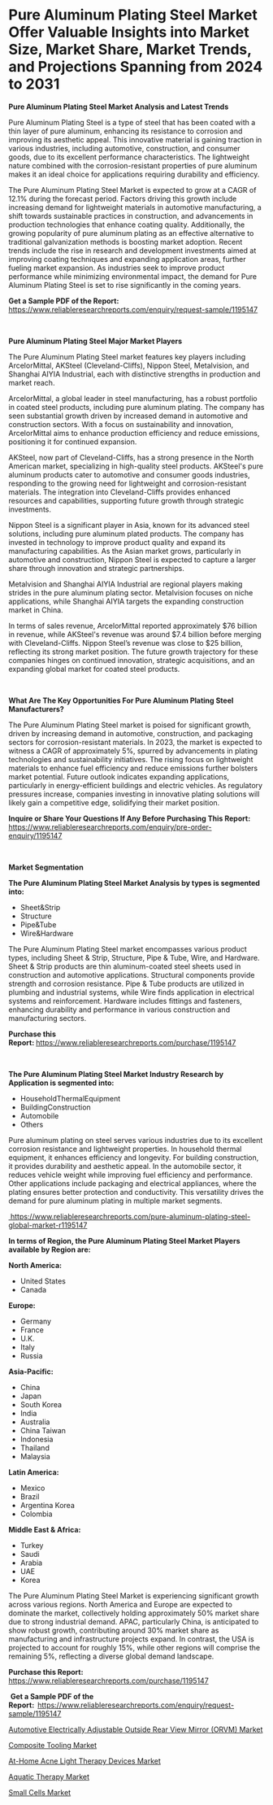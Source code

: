 <p><h1>Pure Aluminum Plating Steel Market Offer Valuable Insights into Market Size, Market Share, Market Trends, and Projections Spanning from 2024 to 2031</h1></p><p><strong>Pure Aluminum Plating Steel Market Analysis and Latest Trends</strong></p>
<p><p>Pure Aluminum Plating Steel is a type of steel that has been coated with a thin layer of pure aluminum, enhancing its resistance to corrosion and improving its aesthetic appeal. This innovative material is gaining traction in various industries, including automotive, construction, and consumer goods, due to its excellent performance characteristics. The lightweight nature combined with the corrosion-resistant properties of pure aluminum makes it an ideal choice for applications requiring durability and efficiency.</p><p>The Pure Aluminum Plating Steel Market is expected to grow at a CAGR of 12.1% during the forecast period. Factors driving this growth include increasing demand for lightweight materials in automotive manufacturing, a shift towards sustainable practices in construction, and advancements in production technologies that enhance coating quality. Additionally, the growing popularity of pure aluminum plating as an effective alternative to traditional galvanization methods is boosting market adoption. Recent trends include the rise in research and development investments aimed at improving coating techniques and expanding application areas, further fueling market expansion. As industries seek to improve product performance while minimizing environmental impact, the demand for Pure Aluminum Plating Steel is set to rise significantly in the coming years.</p></p>
<p><strong>Get a Sample PDF of the Report:&nbsp;</strong> <a href="https://www.reliableresearchreports.com/enquiry/request-sample/1195147?utm_campaign=31&utm_medium=2&utm_source=Github&utm_content=ia&utm_term=17112024&utm_id=pure-aluminum-plating-steel">https://www.reliableresearchreports.com/enquiry/request-sample/1195147</a></p>
<p>&nbsp;</p>
<p><strong>Pure Aluminum Plating Steel Major Market Players</strong></p>
<p><p>The Pure Aluminum Plating Steel market features key players including ArcelorMittal, AKSteel (Cleveland-Cliffs), Nippon Steel, Metalvision, and Shanghai AIYIA Industrial, each with distinctive strengths in production and market reach.</p><p>ArcelorMittal, a global leader in steel manufacturing, has a robust portfolio in coated steel products, including pure aluminum plating. The company has seen substantial growth driven by increased demand in automotive and construction sectors. With a focus on sustainability and innovation, ArcelorMittal aims to enhance production efficiency and reduce emissions, positioning it for continued expansion.</p><p>AKSteel, now part of Cleveland-Cliffs, has a strong presence in the North American market, specializing in high-quality steel products. AKSteel's pure aluminum products cater to automotive and consumer goods industries, responding to the growing need for lightweight and corrosion-resistant materials. The integration into Cleveland-Cliffs provides enhanced resources and capabilities, supporting future growth through strategic investments.</p><p>Nippon Steel is a significant player in Asia, known for its advanced steel solutions, including pure aluminum plated products. The company has invested in technology to improve product quality and expand its manufacturing capabilities. As the Asian market grows, particularly in automotive and construction, Nippon Steel is expected to capture a larger share through innovation and strategic partnerships.</p><p>Metalvision and Shanghai AIYIA Industrial are regional players making strides in the pure aluminum plating sector. Metalvision focuses on niche applications, while Shanghai AIYIA targets the expanding construction market in China.</p><p>In terms of sales revenue, ArcelorMittal reported approximately $76 billion in revenue, while AKSteel's revenue was around $7.4 billion before merging with Cleveland-Cliffs. Nippon Steel’s revenue was close to $25 billion, reflecting its strong market position. The future growth trajectory for these companies hinges on continued innovation, strategic acquisitions, and an expanding global market for coated steel products.</p></p>
<p>&nbsp;</p>
<p><strong>What Are The Key Opportunities For Pure Aluminum Plating Steel Manufacturers?</strong></p>
<p><p>The Pure Aluminum Plating Steel market is poised for significant growth, driven by increasing demand in automotive, construction, and packaging sectors for corrosion-resistant materials. In 2023, the market is expected to witness a CAGR of approximately 5%, spurred by advancements in plating technologies and sustainability initiatives. The rising focus on lightweight materials to enhance fuel efficiency and reduce emissions further bolsters market potential. Future outlook indicates expanding applications, particularly in energy-efficient buildings and electric vehicles. As regulatory pressures increase, companies investing in innovative plating solutions will likely gain a competitive edge, solidifying their market position.</p></p>
<p><strong>Inquire or Share Your Questions If Any Before Purchasing This Report:</strong> <a href="https://www.reliableresearchreports.com/enquiry/pre-order-enquiry/1195147?utm_campaign=31&utm_medium=2&utm_source=Github&utm_content=ia&utm_term=17112024&utm_id=pure-aluminum-plating-steel">https://www.reliableresearchreports.com/enquiry/pre-order-enquiry/1195147</a></p>
<p>&nbsp;</p>
<p><strong>Market Segmentation</strong></p>
<p><strong>The Pure Aluminum Plating Steel Market Analysis by types is segmented into:</strong></p>
<p><ul><li>Sheet&Strip</li><li>Structure</li><li>Pipe&Tube</li><li>Wire&Hardware</li></ul></p>
<p><p>The Pure Aluminum Plating Steel market encompasses various product types, including Sheet & Strip, Structure, Pipe & Tube, Wire, and Hardware. Sheet & Strip products are thin aluminum-coated steel sheets used in construction and automotive applications. Structural components provide strength and corrosion resistance. Pipe & Tube products are utilized in plumbing and industrial systems, while Wire finds application in electrical systems and reinforcement. Hardware includes fittings and fasteners, enhancing durability and performance in various construction and manufacturing sectors.</p></p>
<p><strong>Purchase this Report:&nbsp;</strong><a href="https://www.reliableresearchreports.com/purchase/1195147?utm_campaign=31&utm_medium=2&utm_source=Github&utm_content=ia&utm_term=17112024&utm_id=pure-aluminum-plating-steel">https://www.reliableresearchreports.com/purchase/1195147</a></p>
<p>&nbsp;</p>
<p><strong>The Pure Aluminum Plating Steel Market Industry Research by Application is segmented into:</strong></p>
<p><ul><li>HouseholdThermalEquipment</li><li>BuildingConstruction</li><li>Automobile</li><li>Others</li></ul></p>
<p><p>Pure aluminum plating on steel serves various industries due to its excellent corrosion resistance and lightweight properties. In household thermal equipment, it enhances efficiency and longevity. For building construction, it provides durability and aesthetic appeal. In the automobile sector, it reduces vehicle weight while improving fuel efficiency and performance. Other applications include packaging and electrical appliances, where the plating ensures better protection and conductivity. This versatility drives the demand for pure aluminum plating in multiple market segments.</p></p>
<p><a href="https://www.reliableresearchreports.com/pure-aluminum-plating-steel-global-market-r1195147?utm_campaign=31&utm_medium=2&utm_source=Github&utm_content=ia&utm_term=17112024&utm_id=pure-aluminum-plating-steel">&nbsp;https://www.reliableresearchreports.com/pure-aluminum-plating-steel-global-market-r1195147</a></p>
<p><strong>In terms of Region, the Pure Aluminum Plating Steel Market Players available by Region are:</strong></p>
<p>
    <p> <strong> North America: </strong>
        <ul>
            <li>United States</li>
            <li>Canada</li>
        </ul>
        </p> 
    <p> <strong> Europe: </strong>
        <ul>
            <li>Germany</li>
            <li>France</li>
            <li>U.K.</li>
            <li>Italy</li>
            <li>Russia</li>
        </ul>
        </p> 
    <p> <strong> Asia-Pacific: </strong>
        <ul>
            <li>China</li>
            <li>Japan</li>
            <li>South Korea</li>
            <li>India</li>
            <li>Australia</li>
            <li>China Taiwan</li>
            <li>Indonesia</li>
            <li>Thailand</li>
            <li>Malaysia</li>
        </ul>
        </p> 
    <p> <strong> Latin America: </strong>
        <ul>
            <li>Mexico</li>
            <li>Brazil</li>
            <li>Argentina Korea</li>
            <li>Colombia</li>
        </ul>
        </p> 
    <p> <strong> Middle East & Africa: </strong>
        <ul>
            <li>Turkey</li>
            <li>Saudi</li>
            <li>Arabia</li>
            <li>UAE</li>
            <li>Korea</li>
        </ul>
    </p>
    </p>
<p><p>The Pure Aluminum Plating Steel Market is experiencing significant growth across various regions. North America and Europe are expected to dominate the market, collectively holding approximately 50% market share due to strong industrial demand. APAC, particularly China, is anticipated to show robust growth, contributing around 30% market share as manufacturing and infrastructure projects expand. In contrast, the USA is projected to account for roughly 15%, while other regions will comprise the remaining 5%, reflecting a diverse global demand landscape.</p></p>
<p><strong>Purchase this Report: </strong><a href="https://www.reliableresearchreports.com/purchase/1195147?utm_campaign=31&utm_medium=2&utm_source=Github&utm_content=ia&utm_term=17112024&utm_id=pure-aluminum-plating-steel">https://www.reliableresearchreports.com/purchase/1195147</a></p>
<p>&nbsp;<strong>Get a Sample PDF of the Report:&nbsp;&nbsp;</strong><a href="https://www.reliableresearchreports.com/enquiry/request-sample/1195147?utm_campaign=31&utm_medium=2&utm_source=Github&utm_content=ia&utm_term=17112024&utm_id=pure-aluminum-plating-steel">https://www.reliableresearchreports.com/enquiry/request-sample/1195147</a></p>
<p><strong></strong></p>
<p><p><a href="https://github.com/rahu1506/Market-Research-Report-List-6/blob/main/automotive-electrically-adjustable-outside-rear-view-mirror-orvm-market.md?utm_campaign=31&utm_medium=2&utm_source=Github&utm_content=ia&utm_term=17112024&utm_id=pure-aluminum-plating-steel">Automotive Electrically Adjustable Outside Rear View Mirror (ORVM) Market</a></p><p><a href="https://www.linkedin.com/pulse/global-composite-tooling-market-analysis-key-trends-future-projections-8oqrc?utm_campaign=31&utm_medium=2&utm_source=Github&utm_content=ia&utm_term=17112024&utm_id=pure-aluminum-plating-steel">Composite Tooling Market</a></p><p><a href="https://github.com/FassouRP/Market-Research-Report-List-6/blob/main/at-home-acne-light-therapy-devices-market.md?utm_campaign=31&utm_medium=2&utm_source=Github&utm_content=ia&utm_term=17112024&utm_id=pure-aluminum-plating-steel">At-Home Acne Light Therapy Devices Market</a></p><p><a href="https://issuu.com/reportprime-2/docs/aquatic-therapy-market-size-2030.pp_5fc1b01c4d2c6c?utm_campaign=31&utm_medium=2&utm_source=Github&utm_content=ia&utm_term=17112024&utm_id=pure-aluminum-plating-steel">Aquatic Therapy Market</a></p><p><a href="https://www.linkedin.com/pulse/global-small-cells-market-opportunities-challenges2024-2031-plczc?utm_campaign=31&utm_medium=2&utm_source=Github&utm_content=ia&utm_term=17112024&utm_id=pure-aluminum-plating-steel">Small Cells Market</a></p></p>